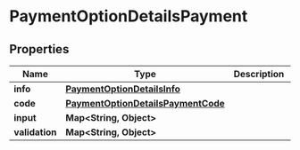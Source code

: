 

# PaymentOptionDetailsPayment


## Properties

| Name | Type | Description | Notes |
|------------ | ------------- | ------------- | -------------|
|**info** | [**PaymentOptionDetailsInfo**](PaymentOptionDetailsInfo.md) |  |  [optional] |
|**code** | [**PaymentOptionDetailsPaymentCode**](PaymentOptionDetailsPaymentCode.md) |  |  [optional] |
|**input** | **Map&lt;String, Object&gt;** |  |  [optional] |
|**validation** | **Map&lt;String, Object&gt;** |  |  [optional] |



